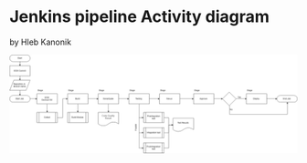 Jenkins pipeline Activity diagram
=
by Hleb Kanonik


![Jenkins Pipeline Diagram](https://github.com/Cyberglamdring/4employers/blob/master/Jenkins/Pipeline/jenkins_pipeline_diagram.png)
